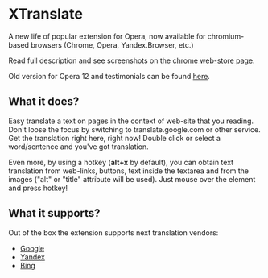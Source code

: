 XTranslate
==========
A new life of popular extension for Opera, now available for chromium-based browsers (Chrome, Opera, Yandex.Browser, etc.)

Read full description and see screenshots on the [chrome web-store page](https://chrome.google.com/webstore/detail/xtranslate/gfgpkepllngchpmcippidfhmbhlljhoo).

Old version for Opera 12 and testimonials can be found [here](https://addons.opera.com/en/extensions/details/xtranslate/).

What it does?
-----------
Easy translate a text on pages in the context of web-site that you reading. Don't loose the focus by switching to translate.google.com or other service. Get the translation right here, right now! Double click or select a word/sentence and you've got translation.

Even more, by using a hotkey (**alt+x** by default), you can obtain text translation from web-links, buttons, text inside the textarea and from the images ("alt" or "title" attribute will be used). 
Just mouse over the element and press hotkey!

What it supports?
-----------
Out of the box the extension supports next translation vendors:
* [Google](http://translate.google.com/)
* [Yandex](http://translate.yandex.com/)
* [Bing](http://bing.com/translator/)